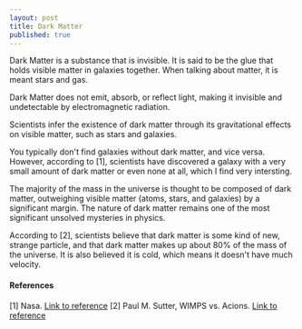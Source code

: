 ```yaml
---
layout: post
title: Dark Matter
published: true
---
```


Dark Matter is a substance that is invisible. It is said to be the glue that holds visible matter in galaxies together. When talking about matter, it is meant stars and gas. 

Dark Matter does not emit, absorb, or reflect light, making it invisible and undetectable by electromagnetic radiation.

Scientists infer the existence of dark matter through its gravitational effects on visible matter, such as stars and galaxies.

You typically don't find galaxies without dark matter, and vice versa. However, according to [1], scientists have discovered a galaxy with a very small amount of dark matter or even none at all, which I find very intersting.

The majority of the mass in the universe is thought to be composed of dark matter, outweighing visible matter (atoms, stars, and galaxies) by a significant margin. The nature of dark matter remains one of the most significant unsolved mysteries in physics. 

According to [2], scientists believe that dark matter is some kind of new, strange particle, and that dark matter makes up about 80% of the mass of the universe. It is also believed it is cold, which means it doesn't have much velocity.



#### References
[1] Nasa. [Link to reference](https://science.nasa.gov/astrophysics/focus-areas/what-is-dark-energy/)
[2] Paul M. Sutter, WIMPS vs. Acions. [Link to reference](https://www.universetoday.com/151836/wimps-vs-axions-what-is-dark-matter/)
